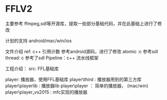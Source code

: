 # FFLV2

主要参考 ffmpeg,sdl等开源库，提取一些部分基础代码，并在此基础上进行了修改

计划的支持 android/mac/win/ios


文件介绍
ref:  c++ 引用计数 参考android源码，进行了修改
atomic :c      参考sdl
thread: c      参考了sdl
Pipeline：c++  流水线框架


工程介绍：
src: FFL基础库

player: 播放器，使用FFL基础库
player\third :     播放器用到的第三方库
player\playerlib : 播放器lib
player\player ：   简单的播放器， (mac/win)
player\player_vs2015 : mfc实现的播放器

